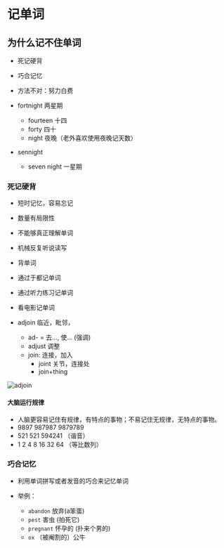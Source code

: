 # 记单词

## 为什么记不住单词

- 死记硬背
- 巧合记忆
- 方法不对：努力白费

- fortnight 两星期
  - fourteen 十四
  - forty 四十
  - night 夜晚（老外喜欢使用夜晚记天数）

- sennight
  - seven night 一星期

### 死记硬背

- 短时记忆，容易忘记
- 数量有局限性
- 不能够真正理解单词

- 机械反复听说读写
- 背单词
- 通过于都记单词
- 通过听力练习记单词
- 看电影记单词

- adjoin 临近，毗邻，
  - ad- = 去..., 使... (强调)
  - adjust 调整
  - join: 连接，加入
    - joint 关节，连接处
    - join+thing

![adjoin](./images/adjon.png)

#### 大脑运行规律

- 人脑更容易记住有规律，有特点的事物；不易记住无规律，无特点的事物。
- 9897 987987 9879789
- 521 521 594241 （谐音）
- 1 2 4 8 16 32 64 （等比数列）

### 巧合记忆

- 利用单词拼写或者发音的巧合来记忆单词

- 举例：
  - `abandon` 放弃(a笨蛋)
  - `pest` 害虫 (拍死它)
  - `pregnant` 怀孕的 (扑来个男的)
  - `ox` （被阉割的）公牛



